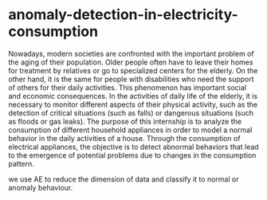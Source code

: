 # anomaly-detection-in-electricity-consumption

Nowadays, modern societies are confronted with the important problem of the aging of their population.
Older people often have to leave their homes for treatment by relatives or go to specialized centers for the elderly.
On the other hand, it is the same for people with disabilities who need the support of others for their daily activities.
This phenomenon has important social and economic consequences. In the activities of daily life of the elderly,
it is necessary to monitor different aspects of their physical activity, such as the detection of critical situations
(such as falls) or dangerous situations (such as floods or gas leaks). The purpose of this internship is to analyze the
consumption of different household appliances in order to model a normal behavior in the daily activities of a house.
Through the consumption of electrical appliances, the objective is to detect abnormal behaviors that lead to the emergence
of potential problems due to changes in the consumption pattern.

we use AE to reduce the dimension of data and classify it to normal or anomaly behaviour.
